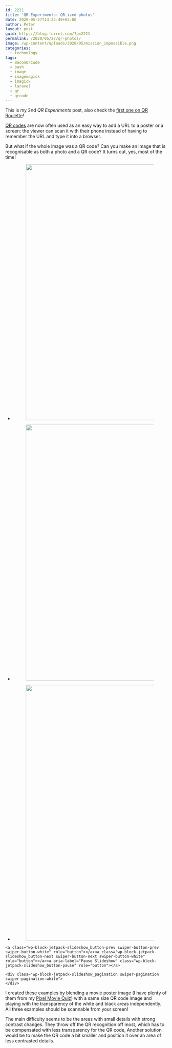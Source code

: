 ```yaml
---
id: 2221
title: 'QR Experiments: QR-ized photos'
date: 2020-05-27T13:24:49+02:00
author: Peter
layout: post
guid: https://blog.forret.com/?p=2221
permalink: /2020/05/27/qr-photos/
image: /wp-content/uploads/2020/05/mission_impossible.png
categories:
  - technology
tags:
  - BaconQrCode
  - bash
  - image
  - imagemagick
  - imagick
  - laravel
  - qr
  - qrcode
---
```

<p class="has-text-align-center">
  This is my 2nd <em>QR Experiments</em> post, also check the <a href="https://blog.forret.com/2020/05/25/qr-experiments-qroulette/">first one on QR Roulette</a>!
</p>

[QR codes](https://en.wikipedia.org/wiki/QR_code) are now often used as an easy way to add a URL to a poster or a screen: the viewer can scan it with their phone instead of having to remember the URL and type it into a browser. 

But what if the whole image was a QR code? Can you make an image that is recognisable as both a photo and a QR code? It turns out, yes, most of the time!

<div class="wp-block-jetpack-slideshow aligncenter" data-effect="slide">
  <div class="wp-block-jetpack-slideshow_container swiper-container">
    <ul class="wp-block-jetpack-slideshow_swiper-wrapper swiper-wrapper">
      <li class="wp-block-jetpack-slideshow_slide swiper-slide">
        <figure><img  width="798" height="800" alt="" class="wp-block-jetpack-slideshow_image wp-image-2222" data-id="2222" src="https://blog.forret.com/wp-content/uploads/2020/05/et_1982.png" srcset="https://blog.forret.com/wp-content/uploads/2020/05/et_1982.png 798w, https://blog.forret.com/wp-content/uploads/2020/05/et_1982-300x300.png 300w, https://blog.forret.com/wp-content/uploads/2020/05/et_1982-150x150.png 150w, https://blog.forret.com/wp-content/uploads/2020/05/et_1982-768x770.png 768w, https://blog.forret.com/wp-content/uploads/2020/05/et_1982-50x50.png 50w" sizes="(max-width: 798px) 100vw, 798px" /> 
      </li>
      <li class="wp-block-jetpack-slideshow_slide swiper-slide">
        <figure><img  width="799" height="800" alt="" class="wp-block-jetpack-slideshow_image wp-image-2223" data-id="2223" src="https://blog.forret.com/wp-content/uploads/2020/05/mission_impossible.png" srcset="https://blog.forret.com/wp-content/uploads/2020/05/mission_impossible.png 799w, https://blog.forret.com/wp-content/uploads/2020/05/mission_impossible-300x300.png 300w, https://blog.forret.com/wp-content/uploads/2020/05/mission_impossible-150x150.png 150w, https://blog.forret.com/wp-content/uploads/2020/05/mission_impossible-768x769.png 768w, https://blog.forret.com/wp-content/uploads/2020/05/mission_impossible-50x50.png 50w" sizes="(max-width: 799px) 100vw, 799px" /> 
      </li>
      <li class="wp-block-jetpack-slideshow_slide swiper-slide">
        <figure><img  width="800" height="800" alt="" class="wp-block-jetpack-slideshow_image wp-image-2224" data-id="2224" src="https://blog.forret.com/wp-content/uploads/2020/05/red_sparrow_2018.png" srcset="https://blog.forret.com/wp-content/uploads/2020/05/red_sparrow_2018.png 800w, https://blog.forret.com/wp-content/uploads/2020/05/red_sparrow_2018-300x300.png 300w, https://blog.forret.com/wp-content/uploads/2020/05/red_sparrow_2018-150x150.png 150w, https://blog.forret.com/wp-content/uploads/2020/05/red_sparrow_2018-768x768.png 768w, https://blog.forret.com/wp-content/uploads/2020/05/red_sparrow_2018-50x50.png 50w" sizes="(max-width: 800px) 100vw, 800px" /> 
      </li>
    </ul>
    
    <a class="wp-block-jetpack-slideshow_button-prev swiper-button-prev swiper-button-white" role="button"></a><a class="wp-block-jetpack-slideshow_button-next swiper-button-next swiper-button-white" role="button"></a><a aria-label="Pause Slideshow" class="wp-block-jetpack-slideshow_button-pause" role="button"></a>
    
    <div class="wp-block-jetpack-slideshow_pagination swiper-pagination swiper-pagination-white">
    </div>
  </div>
</div>

I created these examples by blending a movie poster image (I have plenty of them from my [Pixel Movie Quiz](https://blog.forret.com/2020/05/07/making-the-pixel-movie-quiz/)) with a same size QR code image and playing with the transparency of the white and black areas independently. All three examples should be scannable from your screen!

The main difficulty seems to be the areas with small details with strong contrast changes. They throw off the QR recognition off most, which has to be compensated with less transparency for the QR code, Another solution would be to make the QR code a bit smaller and position it over an area of less contrasted details.